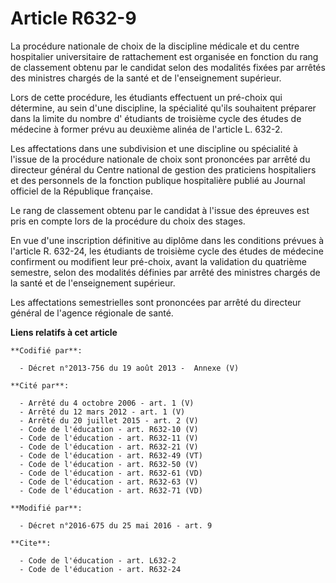 # Article R632-9

La procédure nationale de choix de la discipline médicale et du centre hospitalier universitaire de rattachement est
organisée en fonction du rang de classement obtenu par le candidat selon des modalités fixées par arrêtés des ministres
chargés de la santé et de l'enseignement supérieur. 

Lors de cette procédure, les étudiants effectuent un pré-choix qui détermine, au sein d'une discipline, la spécialité qu'ils
souhaitent préparer dans la limite du nombre d' étudiants de troisième cycle des études de médecine à former prévu au
deuxième alinéa de l'article L. 632-2. 

Les affectations dans une subdivision et une discipline ou spécialité à l'issue de la procédure nationale de choix sont
prononcées par arrêté du directeur général du Centre national de gestion des praticiens hospitaliers et des personnels de la
fonction publique hospitalière publié au Journal officiel de la République française. 

Le rang de classement obtenu par le candidat à l'issue des épreuves est pris en compte lors de la procédure du choix des
stages. 

En vue d'une inscription définitive au diplôme dans les conditions prévues à l'article R. 632-24, les étudiants de troisième
cycle des études de médecine confirment ou modifient leur pré-choix, avant la validation du quatrième semestre, selon des
modalités définies par arrêté des ministres chargés de la santé et de l'enseignement supérieur. 

Les affectations semestrielles sont prononcées par arrêté du directeur général de l'agence régionale de santé.

**Liens relatifs à cet article**

	**Codifié par**:

	  - Décret n°2013-756 du 19 août 2013 -  Annexe (V)

	**Cité par**:

	  - Arrêté du 4 octobre 2006 - art. 1 (V)
	  - Arrêté du 12 mars 2012 - art. 1 (V)
	  - Arrêté du 20 juillet 2015 - art. 2 (V)
	  - Code de l'éducation - art. R632-10 (V)
	  - Code de l'éducation - art. R632-11 (V)
	  - Code de l'éducation - art. R632-21 (V)
	  - Code de l'éducation - art. R632-49 (VT)
	  - Code de l'éducation - art. R632-50 (V)
	  - Code de l'éducation - art. R632-61 (VD)
	  - Code de l'éducation - art. R632-63 (V)
	  - Code de l'éducation - art. R632-71 (VD)

	**Modifié par**:

	  - Décret n°2016-675 du 25 mai 2016 - art. 9

	**Cite**:

	  - Code de l'éducation - art. L632-2
	  - Code de l'éducation - art. R632-24
